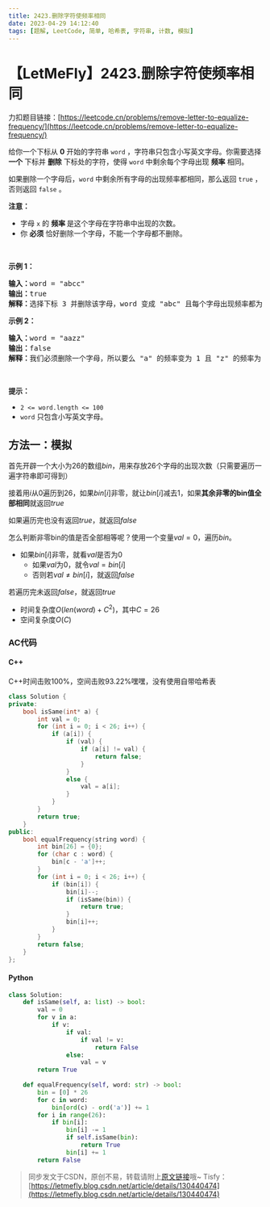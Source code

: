 ```yaml
---
title: 2423.删除字符使频率相同
date: 2023-04-29 14:12:40
tags: [题解, LeetCode, 简单, 哈希表, 字符串, 计数, 模拟]
---
```


# 【LetMeFly】2423.删除字符使频率相同

力扣题目链接：[https://leetcode.cn/problems/remove-letter-to-equalize-frequency/](https://leetcode.cn/problems/remove-letter-to-equalize-frequency/)

<p>给你一个下标从 <strong>0</strong>&nbsp;开始的字符串&nbsp;<code>word</code>&nbsp;，字符串只包含小写英文字母。你需要选择 <strong>一个</strong>&nbsp;下标并 <strong>删除</strong>&nbsp;下标处的字符，使得 <code>word</code>&nbsp;中剩余每个字母出现 <strong>频率</strong>&nbsp;相同。</p>

<p>如果删除一个字母后，<code>word</code>&nbsp;中剩余所有字母的出现频率都相同，那么返回 <code>true</code>&nbsp;，否则返回 <code>false</code>&nbsp;。</p>

<p><strong>注意：</strong></p>

<ul>
	<li>字母&nbsp;<code>x</code>&nbsp;的 <strong>频率</strong><strong>&nbsp;</strong>是这个字母在字符串中出现的次数。</li>
	<li>你 <strong>必须</strong>&nbsp;恰好删除一个字母，不能一个字母都不删除。</li>
</ul>

<p>&nbsp;</p>

<p><strong>示例 1：</strong></p>

<pre><b>输入：</b>word = "abcc"
<b>输出：</b>true
<b>解释：</b>选择下标 3 并删除该字母，word 变成 "abc" 且每个字母出现频率都为 1 。
</pre>

<p><strong>示例 2：</strong></p>

<pre><b>输入：</b>word = "aazz"
<b>输出：</b>false
<b>解释：</b>我们必须删除一个字母，所以要么 "a" 的频率变为 1 且 "z" 的频率为 2 ，要么两个字母频率反过来。所以不可能让剩余所有字母出现频率相同。
</pre>

<p>&nbsp;</p>

<p><strong>提示：</strong></p>

<ul>
	<li><code>2 &lt;= word.length &lt;= 100</code></li>
	<li><code>word</code>&nbsp;只包含小写英文字母。</li>
</ul>


    
## 方法一：模拟

首先开辟一个大小为26的数组$bin$，用来存放26个字母的出现次数（只需要遍历一遍字符串即可得到）

接着用$i$从0遍历到26，如果$bin[i]$非零，就让$bin[i]$减去$1$，如果**其余非零的bin值全部相同**就返回$true$

如果遍历完也没有返回$true$，就返回$false$

怎么判断非零bin的值是否全部相等呢？使用一个变量$val = 0$，遍历$bin$。

+ 如果$bin[i]$非零，就看$val$是否为$0$
    + 如果$val$为$0$，就令$val = bin[i]$
	+ 否则若$val \neq bin[i]$，就返回$false$

若遍历完未返回$false$，就返回$true$

+ 时间复杂度$O(len(word) + C^2)$，其中$C=26$
+ 空间复杂度$O(C)$

### AC代码

#### C++

C++时间击败100%，空间击败93.22%嘿嘿，没有使用自带哈希表

```cpp
class Solution {
private:
    bool isSame(int* a) {
        int val = 0;
        for (int i = 0; i < 26; i++) {
            if (a[i]) {
                if (val) {
                    if (a[i] != val) {
                        return false;
                    }
                }
                else {
                    val = a[i];
                }
            }
        }
        return true;
    }
public:
    bool equalFrequency(string word) {
        int bin[26] = {0};
        for (char c : word) {
            bin[c - 'a']++;
        }
        for (int i = 0; i < 26; i++) {
            if (bin[i]) {
                bin[i]--;
                if (isSame(bin)) {
                    return true;
                }
                bin[i]++;
            }
        }
        return false;
    }
};
```

#### Python

```python
class Solution:
    def isSame(self, a: list) -> bool:
        val = 0
        for v in a:
            if v:
                if val:
                    if val != v:
                        return False
                else:
                    val = v
        return True
    
    def equalFrequency(self, word: str) -> bool:
        bin = [0] * 26
        for c in word:
            bin[ord(c) - ord('a')] += 1
        for i in range(26):
            if bin[i]:
                bin[i] -= 1
                if self.isSame(bin):
                    return True
                bin[i] += 1
        return False
```

> 同步发文于CSDN，原创不易，转载请附上[原文链接](https://blog.letmefly.xyz/2023/04/29/LeetCode%202423.%E5%88%A0%E9%99%A4%E5%AD%97%E7%AC%A6%E4%BD%BF%E9%A2%91%E7%8E%87%E7%9B%B8%E5%90%8C/)哦~
> Tisfy：[https://letmefly.blog.csdn.net/article/details/130440474](https://letmefly.blog.csdn.net/article/details/130440474)
